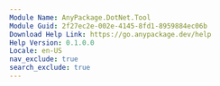 ```yaml
---
Module Name: AnyPackage.DotNet.Tool
Module Guid: 2f27ec2e-002e-4145-8fd1-8959884ec06b
Download Help Link: https://go.anypackage.dev/help
Help Version: 0.1.0.0
Locale: en-US
nav_exclude: true
search_exclude: true
---
```

